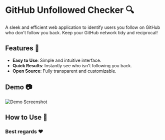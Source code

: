 # GitHub Unfollowed Checker :mag:

A sleek and efficient web application to identify users you follow on GitHub who don't follow you back. Keep your GitHub network tidy and reciprocal!

## Features :rocket:

- **Easy to Use**: Simple and intuitive interface.
- **Quick Results**: Instantly see who isn't following you back.
- **Open Source**: Fully transparent and customizable.

## Demo :camera:

![Demo Screenshot](https://github.com/kourosh07/GitHub-Unfollowed-Checker/blob/main/Capture.jpg)

##

## How to Use :wrench:

### Best regards :heart:
